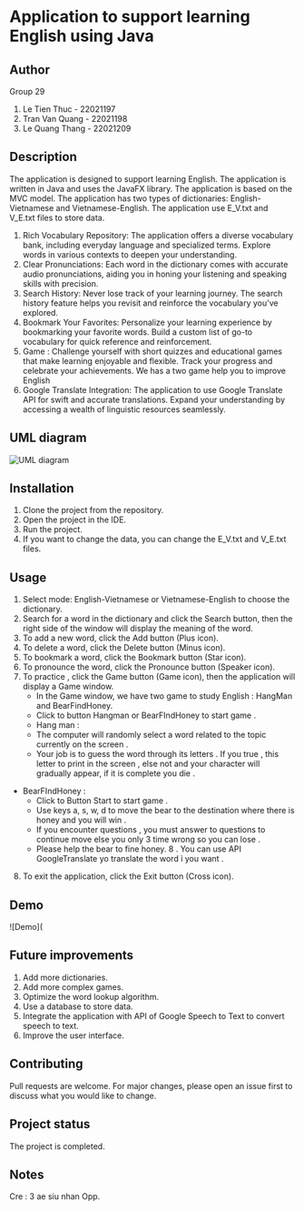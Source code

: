 # Application to support learning English using Java

## Author
Group 29
1. Le Tien Thuc - 22021197
2. Tran Van Quang - 22021198
3. Le Quang Thang - 22021209

## Description
The application is designed to support learning English. The application is written in Java and uses the JavaFX library. 
The application is based on the MVC model. The application has two types of dictionaries: English-Vietnamese and Vietnamese-English. The application use E_V.txt and V_E.txt files to store data.
1. Rich Vocabulary Repository:
  The application offers a diverse vocabulary bank, including everyday language and specialized terms. Explore words in various contexts to deepen your understanding.
2. Clear Pronunciations:
  Each word in the dictionary comes with accurate audio pronunciations, aiding you in honing your listening and speaking skills with precision.
3. Search History:
  Never lose track of your learning journey. The search history feature helps you revisit and reinforce the vocabulary you've explored.
4. Bookmark Your Favorites:
  Personalize your learning experience by bookmarking your favorite words. Build a custom list of go-to vocabulary for quick reference and reinforcement.
5. Game :
  Challenge yourself with short quizzes and educational games that make learning enjoyable and flexible. Track your progress and celebrate your achievements. We has a two game help you to improve English
6. Google Translate Integration:
  The application to use Google Translate API for swift and accurate translations. Expand your understanding by accessing a wealth of linguistic resources seamlessly.

## UML diagram
![UML diagram](img/UML.png)

## Installation
1. Clone the project from the repository.
2. Open the project in the IDE.
3. Run the project.
4. If you want to change the data, you can change the E_V.txt and V_E.txt files.

## Usage
1. Select mode: English-Vietnamese or Vietnamese-English to choose the dictionary.
2. Search for a word in the dictionary and click the Search button, then the right side of the window will display the meaning of the word.
3. To add a new word, click the Add button (Plus icon).
4. To delete a word, click the Delete button (Minus icon).
5. To bookmark a word, click the Bookmark button (Star icon).
6. To pronounce the word, click the Pronounce button (Speaker icon).
7. To practice , click the Game button (Game icon), then the application will display a Game window.
   + In the Game window, we have two game to study English : HangMan and BearFindHoney.
   + Click to button Hangman or BearFIndHoney to start game .
   + Hang man :
    - The computer will randomly select a word related to the topic currently on the screen .
    - Your job is to guess the word through its letters . If you true , this letter to print in the screen , else not and your character will gradually appear, if it is complete you die .
  + BearFIndHoney :
    - Click to Button Start to start game .
    - Use keys a, s, w, d to move the bear to the destination where there is honey and you will win .
    - If you encounter questions , you must answer to questions to continue move else you only 3 time wrong so you can lose .
    - Please help the bear to fine honey.
8 . You can use API GoogleTranslate yo  translate the word ì you want .
8. To exit the application, click the Exit button (Cross icon).

## Demo
![Demo](

## Future improvements
1. Add more dictionaries.
2. Add more complex games.
3. Optimize the word lookup algorithm.
4. Use a database to store data.
5. Integrate the application with API of Google Speech to Text to convert speech to text.
6. Improve the user interface.

## Contributing
Pull requests are welcome. For major changes, please open an issue first to discuss what you would like to change.

## Project status
The project is completed.

## Notes
Cre : 3 ae siu nhan Opp.
